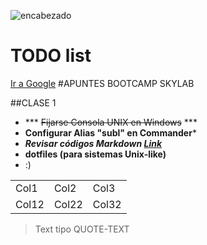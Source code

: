 ![encabezado](http://www.skylabcoders.com/images/403/default.png)

# TODO list

[Ir a Google](http://www.google.com)
#APUNTES BOOTCAMP SKYLAB

##CLASE 1

* *** ~~Fijarse Consola UNIX en Windows~~ ***
* **Configurar Alias "subl" en Commander***
* ***Revisar códigos Markdown [Link](https://blog.ghost.org/markdown/)***
* **dotfiles (para sistemas Unix-like)**
* :)
<table>
    <tr>
        <td>Col1</td>
        <td>Col2</td>
        <td>Col3</td>
    </tr>
        <td>Col12</td>
        <td>Col22</td>
        <td>Col32</td>
</table>


>Text tipo QUOTE-TEXT

